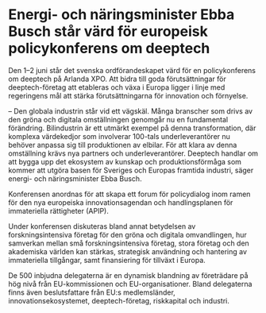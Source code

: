 # Energi- och näringsminister Ebba Busch står värd för europeisk policykonferens om deeptech

Den 1–2 juni står det svenska ordförandeskapet värd för en policykonferens om deeptech på Arlanda XPO. Att bidra till goda förutsättningar för deeptech-företag att etableras och växa i Europa ligger i linje med regeringens mål att stärka förutsättningarna för innovation och förnyelse.

– Den globala industrin står vid ett vägskäl. Många branscher som drivs av den gröna och digitala omställningen genomgår nu en fundamental förändring. Bilindustrin är ett utmärkt exempel på denna transformation, där komplexa värdekedjor som involverar 100-tals underleverantörer nu behöver anpassa sig till produktionen av elbilar. För att klara av denna omställning krävs nya partners och underleverantörer. Deeptech handlar om att bygga upp det ekosystem av kunskap och produktionsförmåga som kommer att utgöra basen för Sveriges och Europas framtida industri, säger energi- och näringsminister Ebba Busch.

Konferensen anordnas för att skapa ett forum för policydialog inom ramen för den nya europeiska innovationsagendan och handlingsplanen för immateriella rättigheter (APIP).

Under konferensen diskuteras bland annat betydelsen av forskningsintensiva företag för den gröna och digitala omvandlingen, hur samverkan mellan små forskningsintensiva företag, stora företag och den akademiska världen kan stärkas, strategisk användning och hantering av immateriella tillgångar, samt finansiering för tillväxt i Europa.

De 500 inbjudna delegaterna är en dynamisk blandning av företrädare på hög nivå från EU-kommissionen och EU-organisationer. Bland delegaterna finns även beslutsfattare från EU:s medlemsländer, innovationsekosystemet, deeptech-företag, riskkapital och industri.
